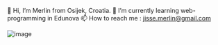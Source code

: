👋 Hi, I’m Merlin from Osijek, Croatia.
🌱 I’m currently learning web-programming in Edunova
📫 How to reach me : jisse.merlin@gmail.com

![image](https://github.com/Mem28/Mem28/assets/152483407/5b3bb07e-fa67-4c59-85b3-4f1a5789df6b)



